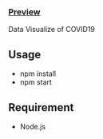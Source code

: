 ### [Preview](https://covid19-tracker-iqbaltan.netlify.app/)

Data Visualize of COVID19

## Usage
- npm install
- npm start

## Requirement
- Node.js
